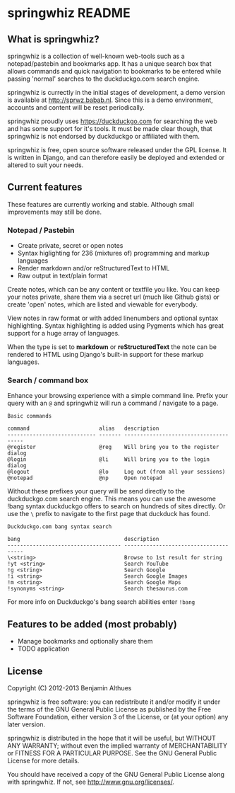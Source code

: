# springwhiz README

## What is springwhiz?

springwhiz is a collection of well-known web-tools such as a
notepad/pastebin and bookmarks app. It has a unique search box that allows
commands and quick navigation to bookmarks to be entered while passing 'normal'
searches to the duckduckgo.com search engine.

springwhiz is currectly in the initial stages of development, a demo version is
available at http://sprwz.babab.nl. Since this is a demo environment, accounts
and content will be reset periodically.

springwhiz proudly uses https://duckduckgo.com for searching the web and has
some support for it's tools. It must be made clear though, that springwhiz is
not endorsed by duckduckgo or affiliated with them.

springwhiz is free, open source software released under the GPL license. It is
written in Django, and can therefore easily be deployed and extended or altered
to suit your needs.

## Current features

These features are currently working and stable. Although small improvements
may still be done.


### Notepad / Pastebin

- Create private, secret or open notes
- Syntax higlighting for 236 (mixtures of) programming and markup languages
- Render markdown and/or reStructuredText to HTML
- Raw output in text/plain format

Create notes, which can be any content or textfile you like. You can keep your
notes private, share them via a secret url (much like Github gists) or create
'open' notes, which are listed and viewable for everybody.

View notes in raw format or with added linenumbers and optional syntax
highlighting. Syntax highlighting is added using Pygments which has great
support for a huge array of languages.

When the type is set to **markdown** or **reStructuredText** the note can be
rendered to HTML using Django's built-in support for these markup languages.


### Search / command box

Enhance your browsing experience with a simple command line. Prefix your query
with an `@` and springwhiz will run a command / navigate to a page.

    Basic commands

    command                      alias   description
    ---------------------------- ------- --------------------------------------
    @register                    @reg    Will bring you to the register dialog
    @login                       @li     Will bring you to the login dialog
    @logout                      @lo     Log out (from all your sessions)
    @notepad                     @np     Open notepad


Without these prefixes your query will be send directly to the duckduckgo.com
search engine. This means you can use the awesome !bang syntax duckduckgo
offers to search on hundreds of sites directly. Or use the `\` prefix to
navigate to the first page that duckduck has found.

    Duckduckgo.com bang syntax search

    bang                                 description
    ------------------------------------ --------------------------------------
    \<string>                            Browse to 1st result for string
    !yt <string>                         Search YouTube
    !g <string>                          Search Google
    !i <string>                          Search Google Images
    !m <string>                          Search Google Maps
    !synonyms <string>                   Search thesaurus.com

For more info on Duckduckgo's bang search abilities enter `!bang`


## Features to be added (most probably)

- Manage bookmarks and optionally share them
- TODO application


## License

Copyright (C) 2012-2013  Benjamin Althues

springwhiz is free software: you can redistribute it and/or modify
it under the terms of the GNU General Public License as published by
the Free Software Foundation, either version 3 of the License, or
(at your option) any later version.

springwhiz is distributed in the hope that it will be useful,
but WITHOUT ANY WARRANTY; without even the implied warranty of
MERCHANTABILITY or FITNESS FOR A PARTICULAR PURPOSE.  See the
GNU General Public License for more details.

You should have received a copy of the GNU General Public License
along with springwhiz.  If not, see <http://www.gnu.org/licenses/>.
